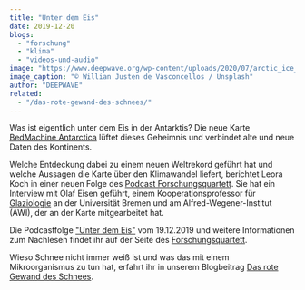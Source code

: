 ```yaml
---
title: "Unter dem Eis"
date: 2019-12-20
blogs: 
  - "forschung"
  - "klima"
  - "videos-und-audio"
image: "https://www.deepwave.org/wp-content/uploads/2020/07/arctic_ice_willian_justen_de_vasconcellos-scaled.jpg"
image_caption: "© Willian Justen de Vasconcellos / Unsplash"
author: "DEEPWAVE"
related: 
  - "/das-rote-gewand-des-schnees/"
---
```


Was ist eigentlich unter dem Eis in der Antarktis? Die neue Karte [BedMachine Antarctica](https://svs.gsfc.nasa.gov/4773) lüftet dieses Geheimnis und verbindet alte und neue Daten des Kontinents.

Welche Entdeckung dabei zu einem neuen Weltrekord geführt hat und welche Aussagen die Karte über den Klimawandel liefert, berichtet Leora Koch in einer neuen Folge des [Podcast Forschungsquartett](https://detektor.fm/serien/forschungsquartett-wissenschaft). Sie hat ein Interview mit Olaf Eisen geführt, einem Kooperationsprofessor für [Glaziologie](https://de.wikipedia.org/wiki/Glaziologie) an der Universität Bremen und am Alfred-Wegener-Institut (AWI), der an der Karte mitgearbeitet hat.

Die Podcastfolge ["Unter dem Eis"](https://detektor.fm/wissen/forschungsquartett-neue-erkenntnisse-ueber-die-antarktis) vom 19.12.2019 und weitere Informationen zum Nachlesen findet ihr auf der Seite des [Forschungsquartett](https://detektor.fm/serien/forschungsquartett-wissenschaft).

Wieso Schnee nicht immer weiß ist und was das mit einem Mikroorganismus zu tun hat, erfahrt ihr in unserem Blogbeitrag [Das rote Gewand des Schnees](https://www.deepwave.org/das-rote-gewand-des-schnees/).
